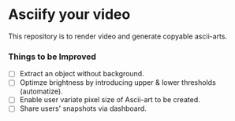 # Asciify your video

This repository is to render video and generate copyable ascii-arts.

### Things to be Improved
- [ ] Extract an object without background.
- [ ] Optimze brightness by introducing upper & lower thresholds (automatize).
- [ ] Enable user variate pixel size of Ascii-art to be created.
- [ ] Share users' snapshots via dashboard.
